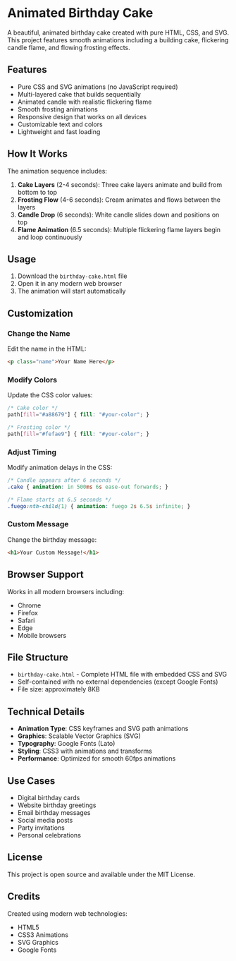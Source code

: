 # Animated Birthday Cake

A beautiful, animated birthday cake created with pure HTML, CSS, and SVG. This project features smooth animations including a building cake, flickering candle flame, and flowing frosting effects.

## Features

- Pure CSS and SVG animations (no JavaScript required)
- Multi-layered cake that builds sequentially
- Animated candle with realistic flickering flame
- Smooth frosting animations
- Responsive design that works on all devices
- Customizable text and colors
- Lightweight and fast loading

## How It Works

The animation sequence includes:

1. **Cake Layers** (2-4 seconds): Three cake layers animate and build from bottom to top
2. **Frosting Flow** (4-6 seconds): Cream animates and flows between the layers
3. **Candle Drop** (6 seconds): White candle slides down and positions on top
4. **Flame Animation** (6.5 seconds): Multiple flickering flame layers begin and loop continuously

## Usage

1. Download the `birthday-cake.html` file
2. Open it in any modern web browser
3. The animation will start automatically

## Customization

### Change the Name
Edit the name in the HTML:
```html
<p class="name">Your Name Here</p>
```

### Modify Colors
Update the CSS color values:
```css
/* Cake color */
path[fill="#a88679"] { fill: "#your-color"; }

/* Frosting color */
path[fill="#fefae9"] { fill: "#your-color"; }
```

### Adjust Timing
Modify animation delays in the CSS:
```css
/* Candle appears after 6 seconds */
.cake { animation: in 500ms 6s ease-out forwards; }

/* Flame starts at 6.5 seconds */
.fuego:nth-child(1) { animation: fuego 2s 6.5s infinite; }
```

### Custom Message
Change the birthday message:
```html
<h1>Your Custom Message!</h1>
```

## Browser Support

Works in all modern browsers including:
- Chrome
- Firefox
- Safari
- Edge
- Mobile browsers

## File Structure

- `birthday-cake.html` - Complete HTML file with embedded CSS and SVG
- Self-contained with no external dependencies (except Google Fonts)
- File size: approximately 8KB

## Technical Details

- **Animation Type**: CSS keyframes and SVG path animations
- **Graphics**: Scalable Vector Graphics (SVG)
- **Typography**: Google Fonts (Lato)
- **Styling**: CSS3 with animations and transforms
- **Performance**: Optimized for smooth 60fps animations

## Use Cases

- Digital birthday cards
- Website birthday greetings
- Email birthday messages
- Social media posts
- Party invitations
- Personal celebrations

## License

This project is open source and available under the MIT License.

## Credits

Created using modern web technologies:
- HTML5
- CSS3 Animations
- SVG Graphics
- Google Fonts
